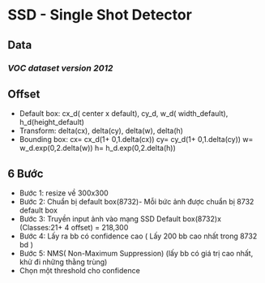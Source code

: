 #  SSD - Single Shot Detector 

## Data
### *VOC dataset version 2012*

## Offset
- Default box:
cx_d( center x default), cy_d, w_d( width_default), h_d(height_default)
- Transform:  delta(cx), delta(cy), delta(w), delta(h)
- Bounding box: 
cx= cx_d(1+ 0,1.delta(cx))
cy= cy_d(1+ 0,1.delta(cy))
w= w_d.exp(0,2.delta(w))
h= h_d.exp(0,2.delta(h))

## 6 Bước
* Bước 1: resize về 300x300
* Bước 2: Chuẩn bị default box(8732)- Mỗi bức ảnh được chuẩn bị 8732 default box
* Bước 3: Truyền input ảnh vào mạng SSD
Default box(8732)x (Classes:21+ 4 offset) = 218,300
* Bước 4: Lấy ra bb có confidence cao ( Lấy 200 bb cao nhất trong 8732 bd )
* Bước 5: NMS( Non-Maximum Suppression) (lấy bb có giá trị cao nhất, khử đi những thằng trùng)
* Chọn một threshold cho confidence

